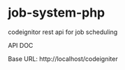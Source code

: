 # job-system-php
codeignitor rest api for job scheduling

API DOC

Base URL: http://localhost/codeigniter


